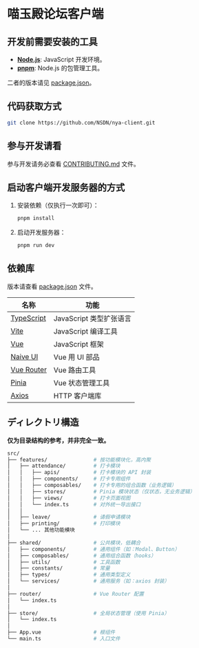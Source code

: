 # 喵玉殿论坛客户端

## 开发前需要安装的工具

- [**Node.js**](https://nodejs.org/en/download): JavaScript 开发环境。
- [**pnpm**](https://pnpm.io/installation): Node.js 的包管理工具。

二者的版本请见 [package.json](./package.json)。

## 代码获取方式

```bash
git clone https://github.com/NSDN/nya-client.git
```

## 参与开发请看

参与开发请务必查看 [CONTRIBUTING.md](./CONTRIBUTING.md) 文件。

## 启动客户端开发服务器的方式

1. 安装依赖（仅执行一次即可）：

   ```bash
   pnpm install
   ```

2. 启动开发服务器：

   ```bash
   pnpm run dev
   ```

## 依赖库

版本请查看 [package.json](./package.json) 文件。

| 名称                                               | 功能                    |
| -------------------------------------------------- | ----------------------- |
| [TypeScript](https://www.typescriptlang.org/)      | JavaScript 类型扩张语言 |
| [Vite](https://vite.dev/)                          | JavaScript 编译工具     |
| [Vue](https://vuejs.org/)                          | JavaScript 框架         |
| [Naive UI](https://www.naiveui.com/en-US/os-theme) | Vue 用 UI 部品          |
| [Vue Router](https://router.vuejs.org/)            | Vue 路由工具            |
| [Pinia](https://pinia.vuejs.org/)                  | Vue 状态管理工具        |
| [Axios](https://axios-http.com/)                   | HTTP 客户端库           |

## ディレクトリ構造

**仅为目录结构的参考，并非完全一致。**

```bash
src/
├── features/               # 按功能模块化，高内聚
│   ├── attendance/         # 打卡模块
│   │   ├── apis/           # 打卡模块的 API 封装
│   │   ├── components/     # 打卡专用组件
│   │   ├── composables/    # 打卡专用的组合函数（业务逻辑）
│   │   ├── stores/         # Pinia 模块状态（仅状态，无业务逻辑）
│   │   ├── views/          # 打卡页面视图
│   │   └── index.ts        # 对外统一导出接口
│   │
│   ├── leave/              # 请假申请模块
│   ├── printing/           # 打印模块
│   └── ... 其他功能模块
│
├── shared/                 # 公共模块，低耦合
│   ├── components/         # 通用组件（如：Modal、Button）
│   ├── composables/        # 通用组合函数（hooks）
│   ├── utils/              # 工具函数
│   ├── constants/          # 常量
│   ├── types/              # 通用类型定义
│   └── services/           # 通用服务（如：axios 封装）
│
├── router/                 # Vue Router 配置
│   └── index.ts
│
├── store/                  # 全局状态管理（使用 Pinia）
│   └── index.ts
│
├── App.vue                 # 根组件
└── main.ts                 # 入口文件
```
